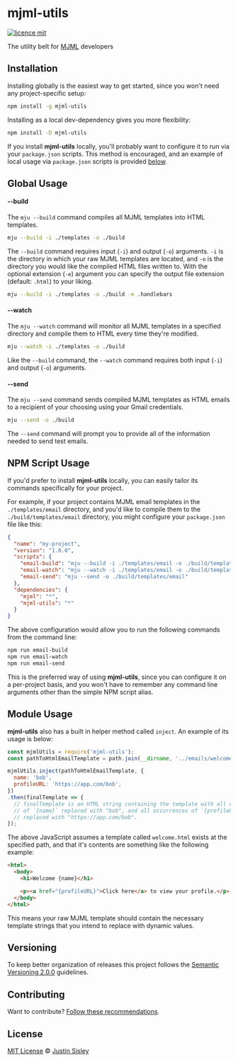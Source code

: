 # mjml-utils

[![licence mit](https://img.shields.io/badge/licence-MIT-blue.svg)](https://github.com/justinsisley/mjml-utils/blob/master/LICENSE.md)

The utility belt for [MJML](https://mjml.io/) developers

## Installation

Installing globally is the easiest way to get started, since you won't need any project-specific setup:

```bash
npm install -g mjml-utils
```

Installing as a local dev-dependency gives you more flexibility:

```bash
npm install -D mjml-utils
```

If you install __mjml-utils__ locally, you'll probably want to configure it to run via your `package.json` scripts. This method is encouraged, and an example of local usage via `package.json` scripts is provided [below](#npm-script-usage).

## Global Usage

#### --build

The `mju --build` command compiles all MJML templates into HTML templates.

```bash
mju --build -i ./templates -o ./build
```

The `--build` command requires input (`-i`) and output (`-o`) arguments. `-i` is the directory in which your raw MJML templates are located, and `-o` is the directory you would like the compiled HTML files written to.
With the optional extension (`-e`) argument you can specify the output file extension (default: `.html`) to your liking.

```bash
mju --build -i ./templates -o ./build -e .handlebars
```

#### --watch

The `mju --watch` command will monitor all MJML templates in a specified directory and compile them to HTML every time they're modified.

```bash
mju --watch -i ./templates -o ./build
```

Like the `--build` command, the `--watch` command requires both input (`-i`) and output (`-o`) arguments.

#### --send

The `mju --send` command sends compiled MJML templates as HTML emails to a recipient of your choosing using your Gmail credentials.

```bash
mju --send -o ./build
```

The `--send` command will prompt you to provide all of the information needed to send test emails.

## NPM Script Usage

If you'd prefer to install __mjml-utils__ locally, you can easily tailor its commands specifically for your project.

For example, if your project contains MJML email templates in the `./templates/email` directory, and you'd like to compile them to the `./build/templates/email` directory, you might configure your `package.json` file like this:

```json
{
  "name": "my-project",
  "version": "1.0.0",
  "scripts": {
    "email-build": "mju --build -i ./templates/email -o ./build/templates/email",
    "email-watch": "mju --watch -i ./templates/email -o ./build/templates/email",
    "email-send": "mju --send -o ./build/templates/email"
  },
  "dependencies": {
    "mjml": "*",
    "mjml-utils": "*"
  }
}
```

The above configuration would allow you to run the following commands from the command line:

```bash
npm run email-build
npm run email-watch
npm run email-send
```

This is the preferred way of using __mjml-utils__, since you can configure it on a per-project basis, and you won't have to remember any command line arguments other than the simple NPM script alias.

## Module Usage

__mjml-utils__ also has a built in helper method called `inject`. An example of its usage is below:

```javascript
const mjmlUtils = require('mjml-utils');
const pathToHtmlEmailTemplate = path.join(__dirname, '../emails/welcome.html');

mjmlUtils.inject(pathToHtmlEmailTemplate, {
  name: 'bob',
  profileURL: 'https://app.com/bob',
})
.then(finalTemplate => {
  // finalTemplate is an HTML string containing the template with all occurrences
  // of `{name}` replaced with "bob", and all occurrences of `{profileURL}`
  // replaced with "https://app.com/bob".
});
```

The above JavaScript assumes a template called `welcome.html` exists at the specified path, and that it's contents are something like the following example:

```html
<html>
  <body>
    <h1>Welcome {name}</h1>

    <p><a href="{profileURL}">Click here</a> to view your profile.</p>
  </body>
</html>
```

This means your raw MJML template should contain the necessary template strings that you intend to replace with dynamic values.

## Versioning

To keep better organization of releases this project follows the [Semantic Versioning 2.0.0](http://semver.org/) guidelines.

## Contributing
Want to contribute? [Follow these recommendations](https://github.com/justinsisley/mjml-utils/blob/master/CONTRIBUTING.md).

## License
[MIT License](https://github.com/justinsisley/mjml-utils/blob/master/LICENSE.md) © [Justin Sisley](http://justinsisley.com/)
